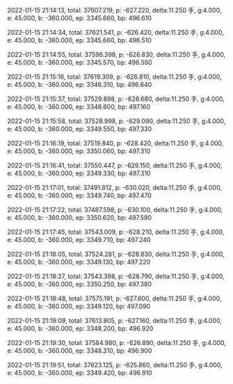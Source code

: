 2022-01-15 21:14:13, total: 37607.219, p: -627.220, delta:11.250 手, g:4.000, e: 45.000, b: -360.000, ep: 3345.660, bp: 496.610

2022-01-15 21:14:34, total: 37621.541, p: -626.420, delta:11.250 手, g:4.000, e: 45.000, b: -360.000, ep: 3345.660, bp: 496.510

2022-01-15 21:14:55, total: 37596.398, p: -626.830, delta:11.250 手, g:4.000, e: 45.000, b: -360.000, ep: 3345.570, bp: 496.550

2022-01-15 21:15:16, total: 37619.309, p: -626.810, delta:11.250 手, g:4.000, e: 45.000, b: -360.000, ep: 3346.310, bp: 496.640

2022-01-15 21:15:37, total: 37529.898, p: -628.680, delta:11.250 手, g:4.000, e: 45.000, b: -360.000, ep: 3348.600, bp: 497.160

2022-01-15 21:15:58, total: 37528.998, p: -629.090, delta:11.250 手, g:4.000, e: 45.000, b: -360.000, ep: 3349.550, bp: 497.330

2022-01-15 21:16:19, total: 37519.840, p: -628.420, delta:11.250 手, g:4.000, e: 45.000, b: -360.000, ep: 3350.060, bp: 497.310

2022-01-15 21:16:41, total: 37550.447, p: -629.150, delta:11.250 手, g:4.000, e: 45.000, b: -360.000, ep: 3349.330, bp: 497.310

2022-01-15 21:17:01, total: 37491.812, p: -630.020, delta:11.250 手, g:4.000, e: 45.000, b: -360.000, ep: 3349.740, bp: 497.470

2022-01-15 21:17:22, total: 37487.598, p: -630.100, delta:11.250 手, g:4.000, e: 45.000, b: -360.000, ep: 3350.620, bp: 497.590

2022-01-15 21:17:45, total: 37543.009, p: -628.210, delta:11.250 手, g:4.000, e: 45.000, b: -360.000, ep: 3349.710, bp: 497.240

2022-01-15 21:18:05, total: 37524.281, p: -628.630, delta:11.250 手, g:4.000, e: 45.000, b: -360.000, ep: 3349.130, bp: 497.220

2022-01-15 21:18:27, total: 37543.398, p: -628.790, delta:11.250 手, g:4.000, e: 45.000, b: -360.000, ep: 3350.250, bp: 497.380

2022-01-15 21:18:48, total: 37575.191, p: -627.600, delta:11.250 手, g:4.000, e: 45.000, b: -360.000, ep: 3349.120, bp: 497.090

2022-01-15 21:19:09, total: 37613.805, p: -627.160, delta:11.250 手, g:4.000, e: 45.000, b: -360.000, ep: 3348.200, bp: 496.920

2022-01-15 21:19:30, total: 37584.980, p: -626.890, delta:11.250 手, g:4.000, e: 45.000, b: -360.000, ep: 3348.310, bp: 496.900

2022-01-15 21:19:51, total: 37623.125, p: -625.860, delta:11.250 手, g:4.000, e: 45.000, b: -360.000, ep: 3349.420, bp: 496.910